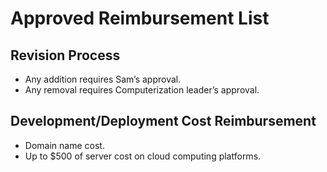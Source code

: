 # Approved Reimbursement List

## Revision Process

- Any addition requires Sam’s approval.
- Any removal requires Computerization leader’s approval.

## Development/Deployment Cost Reimbursement

- Domain name cost.
- Up to $500 of server cost on cloud computing platforms.
